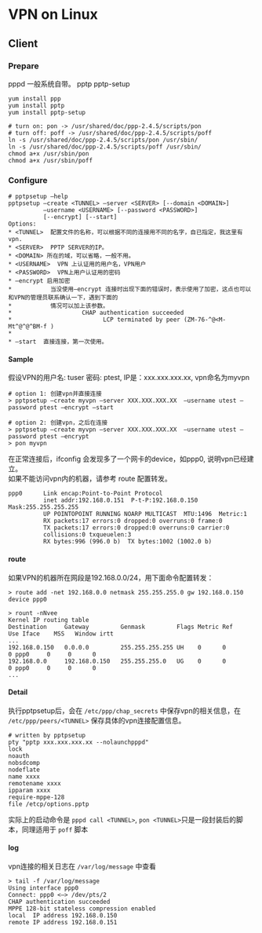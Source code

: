 # VPN on Linux

## Client

### Prepare
pppd 一般系统自带。
pptp
pptp-setup

```
yum install ppp
yum install pptp
yum install pptp-setup

# turn on: pon -> /usr/shared/doc/ppp-2.4.5/scripts/pon
# turn off: poff -> /usr/shared/doc/ppp-2.4.5/scripts/poff 
ln -s /usr/shared/doc/ppp-2.4.5/scripts/pon /usr/sbin/
ln -s /usr/shared/doc/ppp-2.4.5/scripts/poff /usr/sbin/
chmod a+x /usr/sbin/pon
chmod a+x /usr/sbin/poff
```

### Configure
```
# pptpsetup –help
pptpsetup –create <TUNNEL> –server <SERVER> [--domain <DOMAIN>]
          –username <USERNAME> [--password <PASSWORD>]
          [--encrypt] [--start]
Options:
* <TUNNEL>  配置文件的名称，可以根据不同的连接用不同的名字，自已指定，我这里有vpn.
* <SERVER>  PPTP SERVER的IP。
* <DOMAIN> 所在的域，可以省略，一般不用。
* <USERNAME>  VPN 上认证用的用户名，VPN用户
* <PASSWORD>  VPN上用户认证用的密码
* –encrypt 启用加密
*           当没使用–encrypt 连接时出现下面的错误时，表示使用了加密，这点也可以和VPN的管理员联系确认一下，遇到下面的
*           情况可以加上该参数。
*                    CHAP authentication succeeded
*                          LCP terminated by peer (ZM-76-^@<M-Mt^@^@^BM-f ) 
*                            
* –start  直接连接，第一次使用。
```
#### Sample 
假设VPN的用户名: tuser 密码: ptest, IP是：xxx.xxx.xxx.xx, vpn命名为myvpn
```
# option 1: 创建vpn并直接连接
> pptpsetup –create myvpn –server XXX.XXX.XXX.XX  –username utest –password ptest –encrypt –start

# option 2: 创建vpn，之后在连接
> pptpsetup –create myvpn –server XXX.XXX.XXX.XX  –username utest –password ptest –encrypt
> pon myvpn
```

在正常连接后，ifconfig 会发现多了一个网卡的device，如ppp0, 说明vpn已经建立。  
如果不能访问vpn内的机器，请参考 route 配置转发。  
```
ppp0      Link encap:Point-to-Point Protocol  
          inet addr:192.168.0.151  P-t-P:192.168.0.150  Mask:255.255.255.255
          UP POINTOPOINT RUNNING NOARP MULTICAST  MTU:1496  Metric:1
          RX packets:17 errors:0 dropped:0 overruns:0 frame:0
          TX packets:17 errors:0 dropped:0 overruns:0 carrier:0
          collisions:0 txqueuelen:3 
          RX bytes:996 (996.0 b)  TX bytes:1002 (1002.0 b)
```

#### route
如果VPN的机器所在网段是192.168.0.0/24，用下面命令配置转发：
```
> route add -net 192.168.0.0 netmask 255.255.255.0 gw 192.168.0.150	device ppp0

> rount -nNvee
Kernel IP routing table
Destination     Gateway         Genmask         Flags Metric Ref    Use Iface    MSS   Window irtt
...
192.168.0.150   0.0.0.0         255.255.255.255 UH    0      0        0 ppp0     0     0      0
192.168.0.0     192.168.0.150   255.255.255.0   UG    0      0        0 ppp0     0     0      0
...
```

#### Detail

执行pptpsetup后，会在 `/etc/ppp/chap_secrets` 中保存vpn的相关信息，在 `/etc/ppp/peers/<TUNNEL>` 保存具体的vpn连接配置信息。
```
# written by pptpsetup
pty "pptp xxx.xxx.xxx.xx --nolaunchpppd"
lock
noauth
nobsdcomp
nodeflate
name xxxx
remotename xxxx
ipparam xxxx
require-mppe-128
file /etcp/options.pptp
```
实际上的启动命令是 `pppd call <TUNNEL>`, `pon <TUNNEL>`只是一段封装后的脚本，同理适用于 `poff` 脚本


#### log
vpn连接的相关日志在 `/var/log/message` 中查看
```
> tail -f /var/log/message
Using interface ppp0
Connect: ppp0 <–> /dev/pts/2
CHAP authentication succeeded
MPPE 128-bit stateless compression enabled
local  IP address 192.168.0.150
remote IP address 192.168.0.151
```

